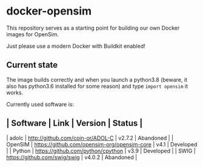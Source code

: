 # docker-opensim

This repository serves as a starting point for building
our own Docker images for OpenSim.

Just please use a modern Docker with Buildkit enabled!

## Current state

The image builds correctly and when you launch a python3.8 (beware, it also has python3.6 installed
for some reason) and type `import opensim` it works.

Currently used software is:

| Software  | Link                                             | Version | Status    |
--------------------------------------------------------------------------------------
| adolc     | http://github.com/coin-or/ADOL-C                 | v2.7.2  | Abandoned |
| OpenSIM   | https://github.com/opensim-org/opensim-core      | v4.1    | Developed |
| Python    | https://github.com/python/cpython                | v3.9    | Developed |
| SWIG      | https://github.com/swig/swig                     | v4.0.2  | Abandoned |
